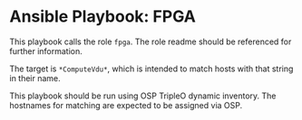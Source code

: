 # Ansible Playbook: FPGA

This playbook calls the role `fpga`. The role readme should be referenced for further information.

The target is `*ComputeVdu*`, which is intended to match hosts with that string in their name.

This playbook should be run using OSP TripleO dynamic inventory. The hostnames for matching are expected to be assigned via OSP.
